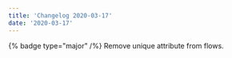 ```yaml
---
title: 'Changelog 2020-03-17'
date: '2020-03-17'
---
```

{% badge type="major" /%} Remove unique attribute from flows.
